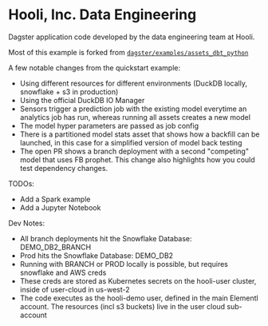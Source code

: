 # Hooli, Inc. Data Engineering

Dagster application code developed by the data engineering team at Hooli.

Most of this example is forked from [`dagster/examples/assets_dbt_python`](https://github.com/dagster-io/dagster)

A few notable changes from the quickstart example:

- Using different resources for different environments (DuckDB locally, snowflake + s3 in production)
- Using the official DuckDB IO Manager
- Sensors trigger a prediction job with the existing model everytime an analytics job has run, whereas running all assets creates a new model
- The model hyper parameters are passed as job config
- There is a partitioned model stats asset that shows how a backfill can be launched, in this case for a simplified version of model back testing 
- The open PR shows a branch deployment with a second "competing" model that uses FB prophet. This change also highlights how you could test dependency changes.

TODOs:
- Add a Spark example
- Add a Jupyter Notebook


Dev Notes:

- All branch deployments hit the Snowflake Database: DEMO_DB2_BRANCH
- Prod hits the Snowflake Database: DEMO_DB2
- Running with BRANCH or PROD locally is possible, but requires snowflake and AWS creds 
- These creds are stored as Kubernetes secrets on the hooli-user cluster, inside of user-cloud in us-west-2
- The code executes as the hooli-demo user, defined in the main Elementl account. The resources (incl s3 buckets) live in the user cloud sub-account
